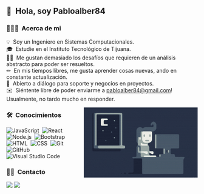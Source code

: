 ## 👋 &nbsp;Hola, soy Pabloalber84

### 👨🏻‍💻 &nbsp;Acerca de mi

💡 &nbsp;Soy un Ingeniero en Sistemas Computacionales.\
🎓 &nbsp;Estudie en el Instituto Tecnológico de Tijuana.\
👷‍♂️ &nbsp;Me gustan demasiado los desafíos que requieren de un análisis abstracto para poder ser resueltos.\
✏ &nbsp;En mis tiempos libres, me gusta aprender cosas nuevas, ando en constante actualización.\
💬 &nbsp;Abierto a diálogo para soporte y negocios en proyectos.\
✉️ &nbsp;Siéntente libre de poder enviarme a pabloalber84@gmail.com! Usualmente, no tardo mucho en responder.

<img alt="Night Coding" src="https://raw.githubusercontent.com/pabloalber84/pabloalber84/master/assets/Night-Coding.gif" align="right"/>

### 🛠 &nbsp;Conocimientos

![JavaScript](https://img.shields.io/badge/-JavaScript-05122A?style=flat&logo=javascript)&nbsp;
![React](https://img.shields.io/badge/-React-05122A?style=flat&logo=react)&nbsp;
![Node.js](https://img.shields.io/badge/-Node.js-05122A?style=flat&logo=node.js)&nbsp;
![Bootstrap](https://img.shields.io/badge/-Bootstrap-05122A?style=flat&logo=bootstrap&logoColor=563D7C)\
![HTML](https://img.shields.io/badge/-HTML-05122A?style=flat&logo=HTML5)&nbsp;
![CSS](https://img.shields.io/badge/-CSS-05122A?style=flat&logo=CSS3&logoColor=1572B6)&nbsp;
![Git](https://img.shields.io/badge/-Git-05122A?style=flat&logo=git)&nbsp;
![GitHub](https://img.shields.io/badge/-GitHub-05122A?style=flat&logo=github)&nbsp;
![Visual Studio Code](https://img.shields.io/badge/-Visual%20Studio%20Code-05122A?style=flat&logo=visual-studio-code&logoColor=007ACC)&nbsp;


### 🤝🏻 &nbsp;Contacto
<!-- <a href="https://pabloalber84.com"><img src="https://img.shields.io/badge/-adityavsingh.com-3423A6?style=flat&logo=Google-Chrome&logoColor=white"/></a> -->
<a href="https://www.linkedin.com/in/pabloalber84"><img src="https://img.shields.io/badge/-Pabloalber84-0077B5?style=flat&logo=Linkedin&logoColor=white"/></a>
<a href="mailto:pabloalber84@gmail.com"><img src="https://img.shields.io/badge/pabloalber84@gmail.com-D14836?style=flat&logo=Gmail&logoColor=white"/></a>

<!-- Part Template from AVS1508 -->
